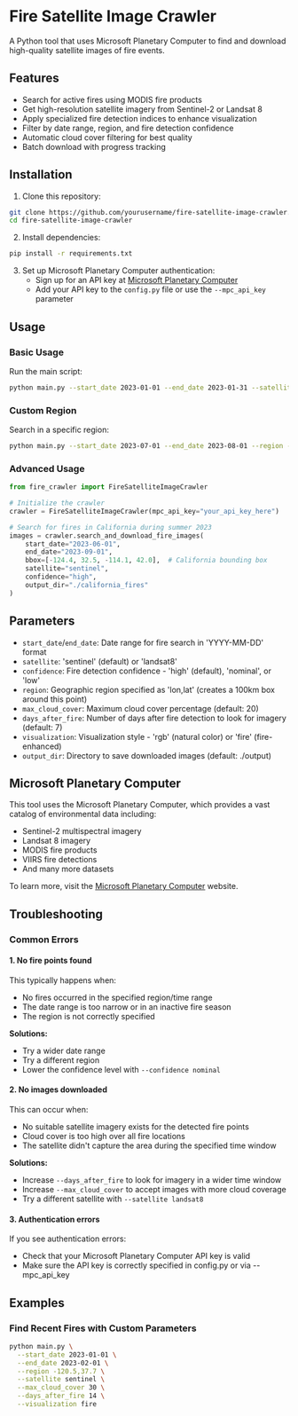 # Fire Satellite Image Crawler

A Python tool that uses Microsoft Planetary Computer to find and download high-quality satellite images of fire events.

## Features

- Search for active fires using MODIS fire products
- Get high-resolution satellite imagery from Sentinel-2 or Landsat 8
- Apply specialized fire detection indices to enhance visualization
- Filter by date range, region, and fire detection confidence
- Automatic cloud cover filtering for best quality
- Batch download with progress tracking

## Installation

1. Clone this repository:
```bash
git clone https://github.com/yourusername/fire-satellite-image-crawler.git
cd fire-satellite-image-crawler
```

2. Install dependencies:
```bash
pip install -r requirements.txt
```

3. Set up Microsoft Planetary Computer authentication:
   - Sign up for an API key at [Microsoft Planetary Computer](https://planetarycomputer.microsoft.com/)
   - Add your API key to the `config.py` file or use the `--mpc_api_key` parameter

## Usage

### Basic Usage

Run the main script:

```bash
python main.py --start_date 2023-01-01 --end_date 2023-01-31 --satellite sentinel
```

### Custom Region

Search in a specific region:

```bash
python main.py --start_date 2023-07-01 --end_date 2023-08-01 --region -120.5,37.7
```

### Advanced Usage

```python
from fire_crawler import FireSatelliteImageCrawler

# Initialize the crawler
crawler = FireSatelliteImageCrawler(mpc_api_key="your_api_key_here")

# Search for fires in California during summer 2023
images = crawler.search_and_download_fire_images(
    start_date="2023-06-01",
    end_date="2023-09-01",
    bbox=[-124.4, 32.5, -114.1, 42.0],  # California bounding box
    satellite="sentinel",
    confidence="high",
    output_dir="./california_fires"
)
```

## Parameters

- `start_date`/`end_date`: Date range for fire search in 'YYYY-MM-DD' format
- `satellite`: 'sentinel' (default) or 'landsat8'
- `confidence`: Fire detection confidence - 'high' (default), 'nominal', or 'low'
- `region`: Geographic region specified as 'lon,lat' (creates a 100km box around this point)
- `max_cloud_cover`: Maximum cloud cover percentage (default: 20)
- `days_after_fire`: Number of days after fire detection to look for imagery (default: 7)
- `visualization`: Visualization style - 'rgb' (natural color) or 'fire' (fire-enhanced)
- `output_dir`: Directory to save downloaded images (default: ./output)

## Microsoft Planetary Computer

This tool uses the Microsoft Planetary Computer, which provides a vast catalog of environmental data including:

- Sentinel-2 multispectral imagery
- Landsat 8 imagery
- MODIS fire products
- VIIRS fire detections
- And many more datasets

To learn more, visit the [Microsoft Planetary Computer](https://planetarycomputer.microsoft.com/) website.

## Troubleshooting

### Common Errors

#### 1. No fire points found

This typically happens when:
- No fires occurred in the specified region/time range
- The date range is too narrow or in an inactive fire season
- The region is not correctly specified

**Solutions:**
- Try a wider date range 
- Try a different region
- Lower the confidence level with `--confidence nominal`

#### 2. No images downloaded

This can occur when:
- No suitable satellite imagery exists for the detected fire points
- Cloud cover is too high over all fire locations
- The satellite didn't capture the area during the specified time window

**Solutions:**
- Increase `--days_after_fire` to look for imagery in a wider time window
- Increase `--max_cloud_cover` to accept images with more cloud coverage
- Try a different satellite with `--satellite landsat8`

#### 3. Authentication errors

If you see authentication errors:
- Check that your Microsoft Planetary Computer API key is valid
- Make sure the API key is correctly specified in config.py or via --mpc_api_key

## Examples

### Find Recent Fires with Custom Parameters

```bash
python main.py \
  --start_date 2023-01-01 \
  --end_date 2023-02-01 \
  --region -120.5,37.7 \
  --satellite sentinel \
  --max_cloud_cover 30 \
  --days_after_fire 14 \
  --visualization fire
```